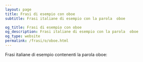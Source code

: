 ```yaml
---
layout: page
title: Frasi di esempio con oboe 
subtitle: Frasi italiane di esempio con la parola  oboe

og_title: Frasi di esempio con oboe 
og_description: Frasi italiane di esempio con la parola  oboe
og_type: website
permalink: /frasi/o/oboe.html
---
```


Frasi italiane di esempio contenenti la parola oboe:


